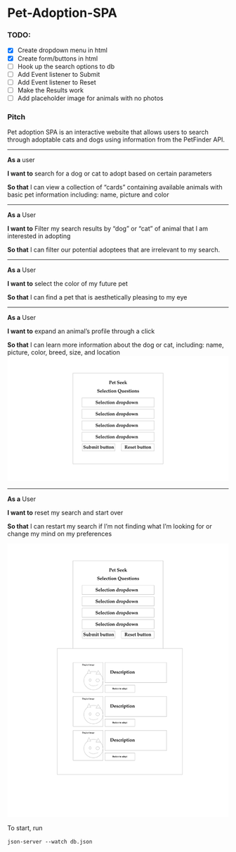 # Pet-Adoption-SPA


### TODO:
- [x] Create dropdown menu in html
- [x] Create form/buttons in html
- [ ] Hook up the search options to db
- [ ] Add Event listener to Submit
- [ ] Add Event listener to Reset
- [ ] Make the Results work
- [ ] Add placeholder image for animals with no photos

### Pitch

Pet adoption SPA is an interactive website that allows users to search through adoptable cats and dogs using information from the PetFinder API.

---

**As a** user 

**I want to** search for a dog or cat to adopt based on certain parameters

**So that** I can view a collection of  “cards” containing available animals with basic pet information including: name, picture and color

---

**As a** User

**I want to** Filter my search results by “dog” or “cat” of animal that I am interested in adopting

**So that** I can filter our potential adoptees that are irrelevant to my search.

---

**As a** User

**I want to** select the color of my future pet

**So that** I can find a pet that is aesthetically pleasing to my eye

---

**As a** User

**I want to** expand an animal’s profile through a click

**So that** I can learn more information about the dog or cat, including: name, picture, color,  breed, size, and location
![Alt text](./assets/wireframe/Search.png)

---

**As a** User

**I want to** reset my search and start over

**So that** I can restart my search if I’m not finding what I’m looking for or change my mind on my preferences

![Alt text](./assets/wireframe/Results.png)


To start, run 
``` 
json-server --watch db.json 
```



